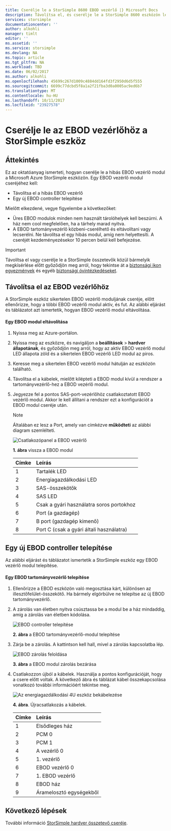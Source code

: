 ```yaml
---
title: Cserélje le a StorSimple 8600 EBOD vezérlő |} Microsoft Docs
description: Távolítsa el, és cserélje le a StorSimple 8600 eszközön legalább az egyik EBOD tartományvezérlők ismerteti.
services: storsimple
documentationcenter: ''
author: alkohli
manager: timlt
editor: ''
ms.assetid: ''
ms.service: storsimple
ms.devlang: NA
ms.topic: article
ms.tgt_pltfrm: NA
ms.workload: TBD
ms.date: 06/02/2017
ms.author: alkohli
ms.openlocfilehash: 45699c267d1009c4884dd164fd3f2950d6d5f555
ms.sourcegitcommit: 6699c77dcbd5f8a1a2f21fba3d0a0005ac9ed6b7
ms.translationtype: MT
ms.contentlocale: hu-HU
ms.lasthandoff: 10/11/2017
ms.locfileid: "23927578"
---
```

# <a name="replace-an-ebod-controller-on-your-storsimple-device"></a>Cserélje le az EBOD vezérlőhöz a StorSimple eszköz

## <a name="overview"></a>Áttekintés
Ez az oktatóanyag ismerteti, hogyan cserélje le a hibás EBOD vezérlő modul a Microsoft Azure StorSimple eszközön. Egy EBOD vezérlő modul cseréjéhez kell:

* Távolítsa el a hibás EBOD vezérlő
* Egy új EBOD controller telepítése

Mielőtt elkezdené, vegye figyelembe a következőket:

* Üres EBOD modulok minden nem használt tárolóhelyek kell beszúrni. A ház nem cool megfelelően, ha a tárhely marad nyitva.
* A EBOD tartományvezérlő közbeni-cserélhető és eltávolítani vagy lecserélni. Ne távolítsa el egy hibás modul, amíg nem helyettesíti. A cseréjét kezdeményezésekor 10 percen belül kell befejezése.

> [!IMPORTANT]
> Távolítsa el vagy cserélje le a StorSimple összetevők közül bármelyik megkísérlése előtt győződjön meg arról, hogy tekintse át a [biztonsági ikon egyezmények](storsimple-safety.md#safety-icon-conventions) és egyéb [biztonsági óvintézkedéseket](storsimple-safety.md).

## <a name="remove-an-ebod-controller"></a>Távolítsa el az EBOD vezérlőhöz
A StorSimple eszköz sikertelen EBOD vezérlő moduljának cseréje, előtt ellenőrizze, hogy a többi EBOD vezérlő modul aktív, és fut. Az alábbi eljárást és táblázatot azt ismertetik, hogyan EBOD vezérlő modul eltávolítása.

#### <a name="to-remove-an-ebod-module"></a>Egy EBOD modul eltávolítása
1. Nyissa meg az Azure-portálon.
2. Nyissa meg az eszközre, és navigáljon a **beállítások** > **hardver állapotának**, és győződjön meg arról, hogy az aktív EBOD vezérlő modul LED állapota zöld és a sikertelen EBOD vezérlő LED modul az piros.
3. Keresse meg a sikertelen EBOD vezérlő modul hátulján az eszközön található.
4. Távolítsa el a kábelek, mielőtt kilépteti a EBOD modul kívül a rendszer a tartományvezérlő-hez a EBOD vezérlő modul.
5. Jegyezze fel a pontos SAS-port-vezérlőhöz csatlakoztatott EBOD vezérlő modul. Akkor le kell állítani a rendszer ezt a konfigurációt a EBOD modul cseréje után.
   
   > [!NOTE]
   > Általában ez lesz a Port, amely van címkézve **működteti** az alábbi diagram szemlélteti.
   
    ![Csatlakozópanel a EBOD vezérlő](./media/storsimple-ebod-controller-replacement/IC741049.png)
   
     **1. ábra** vissza a EBOD modul
   
   | Címke | Leírás |
   |:--- |:--- |
   | 1 |Tartalék LED |
   | 2 |Energiagazdálkodási LED |
   | 3 |SAS-összekötők |
   | 4 |SAS LED |
   | 5 |Csak a gyári használatra soros portokhoz |
   | 6 |Port (a gazdagép) |
   | 7 |B port (gazdagép kimenő) |
   | 8 |Port C (csak a gyári általi használatra) |

## <a name="install-a-new-ebod-controller"></a>Egy új EBOD controller telepítése
Az alábbi eljárást és táblázatot ismertetik a StorSimple eszköz egy EBOD vezérlő modul telepítése.

#### <a name="to-install-an-ebod-controller"></a>Egy EBOD tartományvezérlő telepítése
1. Ellenőrizze a EBOD eszközön való megosztása kárt, különösen az illesztőfelület-összekötő. Ha bármely elgörbülve ne telepítse az új EBOD tartományvezérlő.
2. A zárolás van életben nyitva csúsztassa be a modul be a ház mindaddig, amíg a zárolás van életben kódolása.
   
    ![EBOD controller telepítése](./media/storsimple-ebod-controller-replacement/IC741050.png)
   
    **2. ábra** a EBOD tartományvezérlő-modul telepítése
3. Zárja be a zárolás. A kattintson kell hall, mivel a zárolás kapcsolatba lép.
   
    ![EBOD zárolás feloldása](./media/storsimple-ebod-controller-replacement/IC741047.png)
   
    **3. ábra** a EBOD modul zárolás bezárása
4. Csatlakozzon újból a kábelek. Használja a pontos konfigurációját, hogy a csere előtt voltak. A következő ábra és táblázat kábel összekapcsolása vonatkozó további információért tekintse meg.
   
    ![Az energiagazdálkodási 4U eszköz bekábelezése](./media/storsimple-ebod-controller-replacement/IC770723.png)
   
    **4. ábra**. Újracsatlakozás a kábelek.
   
   | Címke | Leírás |
   |:--- |:--- |
   | 1 |Elsődleges ház |
   | 2 |PCM 0 |
   | 3 |PCM 1 |
   | 4 |A vezérlő 0 |
   | 5 |1. vezérlő |
   | 6 |EBOD vezérlő 0 |
   | 7 |1. EBOD vezérlő |
   | 8 |EBOD ház |
   | 9 |Áramelosztó egységekből |

## <a name="next-steps"></a>Következő lépések
További információ [StorSimple hardver összetevő cseréje](storsimple-8000-hardware-component-replacement.md).

